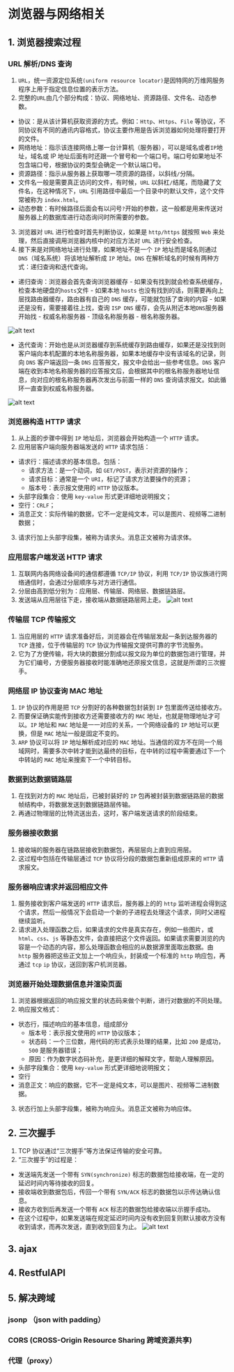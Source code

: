 # 浏览器与网络相关

## 1. 浏览器搜索过程

### URL 解析/DNS 查询

1. `URL`，统一资源定位系统`(uniform resource locator)`是因特网的万维网服务程序上用于指定信息位置的表示方法。
2. 完整的`URL`由几个部分构成：协议、网络地址、资源路径、文件名、动态参数。

- 协议：是从该计算机获取资源的方式。例如：`Http`、`Https`、`File` 等协议，不同协议有不同的通讯内容格式，协议主要作用是告诉浏览器如何处理将要打开的文件。
- 网络地址：指示该连接网络上哪一台计算机（服务器），可以是域名或者`IP`地址，域名或 IP 地址后面有时还跟一个冒号和一个端口号。端口号如果地址不包含端口号，根据协议的类型会确定一个默认端口号。
- 资源路径：指示从服务器上获取哪一项资源的路径，以斜线`/`分隔。
- 文件名一般是需要真正访问的文件，有时候，`URL` 以斜杠`/`结尾，而隐藏了文件名，在这种情况下，`URL` 引用路径中最后一个目录中的默认文件，这个文件常被称为 `index.html`。
- 动态参数：有时候路径后面会有以问号`?`开始的参数，这一般都是用来传送对服务器上的数据库进行动态询问时所需要的参数。

3. 浏览器对 `URL` 进行检查时首先判断协议，如果是 `http/https` 就按照 `Web` 来处理，然后直接调用浏览器内核中的对应方法对 `URL` 进行安全检查。
4. 接下来是对网络地址进行处理，如果地址不是一个 `IP` 地址而是域名则通过 `DNS`（域名系统）将该地址解析成 `IP` 地址。`DNS` 在解析域名的时候有两种方式：递归查询和迭代查询。

- 递归查询：浏览器会首先查询浏览器缓存 - 如果没有找到就会检查系统缓存，检查本地硬盘的`hosts`文件 - 如果本地 `hosts` 也没有找到的话，则需要再向上层找路由器缓存，路由器有自己的 `DNS` 缓存，可能就包括了查询的内容 - 如果还是没有，需要接着往上找，查询 `ISP DNS` 缓存，会先从附近本地`DNS`服务器开始找 - 权威名称服务器 - 顶级名称服务器 - 根名称服务器。

![alt text](./images/digui.png 'DNS 递归解析')

- 迭代查询：开始也是从浏览器缓存到系统缓存到路由缓存，如果还是没找到则客户端向本机配置的本地名称服务器，如果本地缓存中没有该域名的记录，则向 `DNS` 客户端返回一条 `DNS` 应答报文，报文中会给出一些参考信息。`DNS` 客户端在收到本地名称服务器的应答报文后，会根据其中的根名称服务器地址信息，向对应的根名称服务器再次发出与前面一样的 `DNS` 查询请求报文。如此循环一直查到权威名称服务器。

![alt text](./images/diedai.png 'DNS 迭代解析')

### 浏览器构造 HTTP 请求

1. 从上面的步骤中得到 `IP` 地址后，浏览器会开始构造一个 `HTTP` 请求。
2. 应用层客户端向服务器端发送的 `HTTP` 请求包括：

- 请求行：描述请求的基本信息。包括：
  - 请求方法：是一个动词，如 `GET/POST`，表示对资源的操作；
  - 请求目标：通常是一个 `URI`，标记了请求方法要操作的资源；
  - 版本号：表示报文使用的 `HTTP` 协议版本。
- 头部字段集合：使用 `key-value` 形式更详细地说明报文；
- 空行：`CRLF`；
- 消息正文：实际传输的数据，它不一定是纯文本，可以是图片、视频等二进制数据；

3. 请求行加上头部字段集，被称为请求头。消息正文被称为请求体。

### 应用层客户端发送 HTTP 请求

1. 互联网内各网络设备间的通信都遵循 `TCP/IP` 协议，利用 `TCP/IP` 协议族进行网络通信时，会通过分层顺序与对方进行通信。
2. 分层由高到低分别为：应用层、传输层、网络层、数据链路层。
3. 发送端从应用层往下走，接收端从数据链路层网上走。
   ![alt text](./images/fasong.png '应用层客户端发送HTTP请求')

### 传输层 TCP 传输报文

1. 当应用层的 `HTTP` 请求准备好后，浏览器会在传输层发起一条到达服务器的 `TCP` 连接，位于传输层的 `TCP` 协议为传输报文提供可靠的字节流服务。
2. 它为了方便传输，将大块的数据分割成以报文段为单位的数据包进行管理，并为它们编号，方便服务器接收时能准确地还原报文信息，这就是所谓的三次握手。

### 网络层 IP 协议查询 MAC 地址

1. `IP` 协议的作用是把 `TCP` 分割好的各种数据包封装到 `IP` 包里面传送给接收方。
2. 而要保证确实能传到接收方还需要接收方的 `MAC` 地址，也就是物理地址才可以。`IP` 地址和 `MAC` 地址是一一对应的关系，一个网络设备的 `IP` 地址可以更换，但是 `MAC` 地址一般是固定不变的。
3. `ARP` 协议可以将 `IP` 地址解析成对应的 `MAC` 地址。当通信的双方不在同一个局域网时，需要多次中转才能到达最终的目标，在中转的过程中需要通过下一个中转站的 `MAC` 地址来搜索下一个中转目标。

### 数据到达数据链路层

1. 在找到对方的 `MAC` 地址后，已被封装好的 `IP` 包再被封装到数据链路层的数据帧结构中，将数据发送到数据链路层传输。
2. 再通过物理层的比特流送出去，这时，客户端发送请求的阶段结束。

### 服务器接收数据

1. 接收端的服务器在链路层接收到数据包，再层层向上直到应用层。
2. 这过程中包括在传输层通过 `TCP` 协议将分段的数据包重新组成原来的 `HTTP` 请求报文。

### 服务器响应请求并返回相应文件

1. 服务接收到客户端发送的 `HTTP` 请求后，服务器上的的 `http` 监听进程会得到这个请求，然后一般情况下会启动一个新的子进程去处理这个请求，同时父进程继续监听。
2. 请求进入处理函数之后，如果请求的文件是真实存在，例如一些图片，或 `html`、`css`、`js` 等静态文件，会直接把这个文件返回。如果请求需要浏览的内容是一个动态的内容，那么处理函数会相应的从数据源里面取出数据。由 `http` 服务器把这些正文加上一个响应头，封装成一个标准的 `http` 响应包，再通过 `tcp` `ip` 协议，送回到客户机浏览器。

### 浏览器开始处理数据信息并渲染页面

1. 浏览器根据返回的响应报文里的状态码来做个判断，进行对数据的不同处理。
2. 响应报文格式：

- 状态行，描述响应的基本信息，组成部分
  - 版本号：表示报文使用的 `HTTP` 协议版本；
  - 状态码：一个三位数，用代码的形式表示处理的结果，比如 `200` 是成功，`500` 是服务器错误；
  - 原因：作为数字状态码补充，是更详细的解释文字，帮助人理解原因。
- 头部字段集合：使用 `key-value` 形式更详细地说明报文；
- 空行
- 消息正文：响应的数据，它不一定是纯文本，可以是图片、视频等二进制数据。

3. 状态行加上头部字段集，被称为响应头。消息正文被称为响应体。

## 2. 三次握手

1. TCP 协议通过“三次握手”等方法保证传输的安全可靠。
2. “三次握手”的过程是：

- 发送端先发送一个带有 `SYN(synchronize)` 标志的数据包给接收端，在一定的延迟时间内等待接收的回复。
- 接收端收到数据包后，传回一个带有 `SYN/ACK` 标志的数据包以示传达确认信息。
- 接收方收到后再发送一个带有 `ACK` 标志的数据包给接收端以示握手成功。
- 在这个过程中，如果发送端在规定延迟时间内没有收到回复则默认接收方没有收到请求，而再次发送，直到收到回复为止。
  ![alt text](./images/woshou.png '应用层客户端发送HTTP请求')

## 3. ajax

## 4. RestfulAPI

## 5. 解决跨域

### jsonp （json with padding）

### CORS (CROSS-Origin Resource Sharing 跨域资源共享)

### 代理（proxy）
